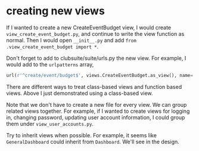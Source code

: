 # creating new views

If I wanted to create a new CreateEventBudget view, I would create 
```view_create_event_budget.py```,
and continue to write the view function as normal. Then I would open
```__init__.py``` and add ```from .view_create_event_budget import *```.

Don't forget to add to clubsuite/suite/urls.py the new view. For example,
I would add to the ```urlpatterns``` array, 
```python
url(r'^create/event/budget$', views.CreateEventBudget.as_view(), name='create_event_budget')
```
There are different ways to treat class-based views and function based views.
Above I just demonstrated using a class-based view.

Note that we don't have to create a new file for every view. We can group
related views together. For example, if I wanted to create views for logging in,
changing password, updating user account information, I could group them
under `view_user_accounts.py`.

Try to inherit views when possible. For example, it seems like
`GeneralDashboard` could inherit from `Dashboard`. We'll see in the design.
